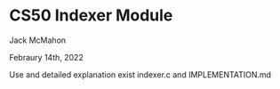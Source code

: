 # CS50 Indexer Module

Jack McMahon

Febraury 14th, 2022

Use and detailed explanation exist indexer.c and IMPLEMENTATION.md
